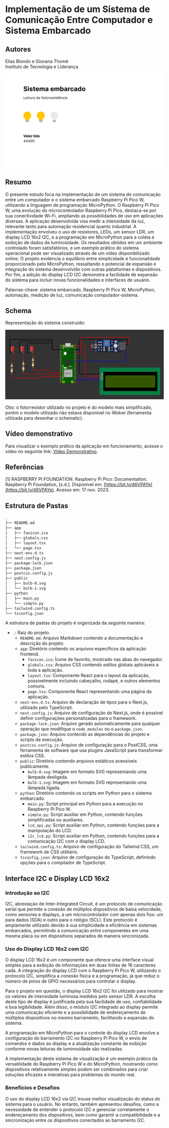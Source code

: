 # Implementação de um Sistema de Comunicação Entre Computador e Sistema Embarcado

## Autores

Elias Biondo e Giovana Thomé  
Instituto de Tecnologia e Liderança

![Sistema](./public/preview.png)

## Resumo

O presente estudo foca na implementação de um sistema de comunicação entre um computador e o sistema embarcado Raspberry Pi Pico W, utilizando a linguagem de programação MicroPython. O Raspberry Pi Pico W, uma evolução do microcontrolador Raspberry Pi Pico, destaca-se por sua conectividade Wi-Fi, ampliando as possibilidades de uso em aplicações diversas. A aplicação desenvolvida visa medir a intensidade da luz, relevante tanto para automação residencial quanto industrial. A implementação envolveu o uso de resistores, LEDs, um sensor LDR, um display LCD 16x2 I2C, e a programação em MicroPython para a coleta e exibição de dados de luminosidade. Os resultados obtidos em um ambiente controlado foram satisfatórios, e um exemplo prático do sistema operacional pode ser visualizado através de um vídeo disponibilizado online. O projeto evidencia o equilíbrio entre simplicidade e funcionalidade proporcionado pelo MicroPython, ressaltando o potencial de expansão e integração do sistema desenvolvido com outras plataformas e dispositivos. Por fim, a adição do display LCD I2C demonstra a facilidade de expansão do sistema para incluir novas funcionalidades e interfaces de usuário.

Palavras-chave: sistema embarcado, Raspberry Pi Pico W, MicroPython, automação, medição de luz, comunicação computador-sistema.

## Schema

Representação do sistema construído:

![Imagem do esquema de hardware](./public/Imagem-do-esquema-de-hardware.png)

Obs: o fotorresistor utilizado no projeto é do modelo mais simplificado, porém o modelo utilizado não estava disponível no Wokwi (ferramenta utilizada para desenhar o schematic).

## Vídeo demonstrativo

Para visualizar o exemplo prático da aplicação em funcionamento, acesse o vídeo no seguinte link: [Vídeo Demonstrativo](https://youtu.be/uJmmqL0uu4g).

## Referências

[1] RASPBERRY PI FOUNDATION. Raspberry Pi Pico: Documentation. Raspberry Pi Foundation, [s.d.]. Disponível em: [https://bit.ly/46VPAYe](https://bit.ly/46VPAYe). Acesso em: 17 nov. 2023.

## Estrutura de Pastas

```
.
├── README.md
├── app
│   ├── favicon.ico
│   ├── globals.css
│   ├── layout.tsx
│   └── page.tsx
├── next-env.d.ts
├── next.config.js
├── package-lock.json
├── package.json
├── postcss.config.js
├── public
│   ├── bulb-0.svg
│   └── bulb-1.svg
├── python
│   ├── main.py
│   └── simple.py
├── tailwind.config.ts
└── tsconfig.json
```

A estrutura de pastas do projeto é organizada da seguinte maneira:

- `.`: Raiz do projeto.
  - `README.md`: Arquivo Markdown contendo a documentação e descrição do projeto.
  - `app`: Diretório contendo os arquivos específicos da aplicação frontend.
    - `favicon.ico`: Ícone de favorito, mostrado nas abas do navegador.
    - `globals.css`: Arquivo CSS contendo estilos globais aplicáveis a toda a aplicação.
    - `layout.tsx`: Componente React para o layout da aplicação, possivelmente incluindo cabeçalho, rodapé, e outros elementos comuns.
    - `page.tsx`: Componente React representando uma página da aplicação.
  - `next-env.d.ts`: Arquivo de declaração de tipos para o Next.js, utilizado pelo TypeScript.
  - `next.config.js`: Arquivo de configuração do Next.js, onde é possível definir configurações personalizadas para o framework.
  - `package-lock.json`: Arquivo gerado automaticamente para qualquer operação que modifique o `node_modules` ou o `package.json`.
  - `package.json`: Arquivo contendo as dependências do projeto e scripts de execução.
  - `postcss.config.js`: Arquivo de configuração para o PostCSS, uma ferramenta de software que usa plugins JavaScript para transformar estilos CSS.
  - `public`: Diretório contendo arquivos estáticos acessíveis publicamente.
    - `bulb-0.svg`: Imagem em formato SVG representando uma lâmpada desligada.
    - `bulb-1.svg`: Imagem em formato SVG representando uma lâmpada ligada.
  - `python`: Diretório contendo os scripts em Python para o sistema embarcado.
    - `main.py`: Script principal em Python para a execução no Raspberry Pi Pico W.
    - `simple.py`: Script auxiliar em Python, contendo funções simplificadas ou auxiliares.
    - `lcd_api.py`: Script auxiliar em Python, contendo funções para a manipulação do LCD.
    - `i2c_lcd.py`: Script auxiliar em Python, contendo funções para a comunicação I2C com o display LCD.
  - `tailwind.config.ts`: Arquivo de configuração do Tailwind CSS, um framework de CSS utilitário.
  - `tsconfig.json`: Arquivo de configuração do TypeScript, definindo opções para o compilador de TypeScript.

## Interface I2C e Display LCD 16x2

### Introdução ao I2C

I2C, abreviação de Inter-Integrated Circuit, é um protocolo de comunicação serial que permite a conexão de múltiplos dispositivos de baixa velocidade, como sensores e displays, a um microcontrolador com apenas dois fios: um para dados (SDA) e outro para o relógio (SCL). Este protocolo é amplamente utilizado devido à sua simplicidade e eficiência em sistemas embarcados, permitindo a comunicação entre componentes em uma mesma placa ou em dispositivos separados de maneira sincronizada.

### Uso do Display LCD 16x2 com I2C

O display LCD 16x2 é um componente que oferece uma interface visual simples para a exibição de informações em duas linhas de 16 caracteres cada. A integração do display LCD com o Raspberry Pi Pico W, utilizando o protocolo I2C, simplifica a conexão física e a programação, já que reduz o número de pinos de GPIO necessários para controlar o display.

Para o projeto em questão, o display LCD 16x2 I2C foi utilizado para mostrar os valores de intensidade luminosa medidos pelo sensor LDR. A escolha deste tipo de display é justificada pela sua facilidade de uso, confiabilidade e boa legibilidade. Além disso, o módulo I2C integrado ao display permite uma comunicação eficiente e a possibilidade de endereçamento de múltiplos dispositivos no mesmo barramento, facilitando a expansão do sistema.

A programação em MicroPython para o controle do display LCD envolve a configuração do barramento I2C no Raspberry Pi Pico W, o envio de comandos e dados ao display e a atualização constante da exibição conforme novas leituras de luminosidade são realizadas.

A implementação deste sistema de visualização é um exemplo prático da versatilidade do Raspberry Pi Pico W e do MicroPython, mostrando como dispositivos relativamente simples podem ser combinados para criar soluções eficazes e interativas para problemas do mundo real.

### Benefícios e Desafios

O uso do display LCD 16x2 via I2C trouxe melhor visualização do status do sistema para o usuário. No entanto, também apresentou desafios, como a necessidade de entender o protocolo I2C e gerenciar corretamente o endereçamento dos dispositivos, bem como garantir a compatibilidade e a sincronização entre os dispositivos conectados ao barramento I2C.
